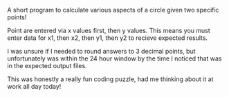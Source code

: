 A short program to calculate various aspects of a circle given two specific points!

Point are entered via x values first, then y values.
This means you must enter data for x1, then x2, then y1, then y2 to recieve expected results.

I was unsure if I needed to round answers to 3 decimal points, but unfortunately was within the 24 hour window by the time I noticed that was in the expected output files.

This was honestly a really fun coding puzzle, had me thinking about it at work all day today!
